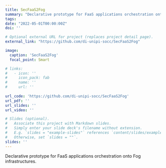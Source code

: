 ```yaml
---
title: SecFaaS2Fog
summary: "Declarative prototype for FaaS applications orchestration onto Fog infrastructures."
tags:
date: "2022-05-01T00:00:00Z"
doi: ''

# Optional external URL for project (replaces project detail page).
external_link: "https://github.com/di-unipi-socc/SecFaaS2Fog"

image:
  caption: 'SecFaaS2Fog'
  focal_point: Smart

# links:
#   - icon: ''
#     icon_pack: fab
#     name: ''
#     url: ''
  
url_code: 'https://github.com/di-unipi-socc/SecFaaS2Fog'
url_pdf: ''
url_slides: ''
url_video: ''

# Slides (optional).
#   Associate this project with Markdown slides.
#   Simply enter your slide deck's filename without extension.
#   E.g. `slides = "example-slides"` references `content/slides/example-slides.md`.
#   Otherwise, set `slides = ""`.
slides: ''
---
```

<!-- Here you can insert a description -->
Declarative prototype for FaaS applications orchestration onto Fog infrastructures.